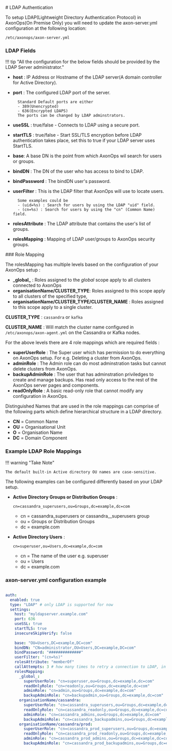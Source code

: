 # LDAP Authentication

To setup LDAP(Lightweight Directory Authentication Protocol) in AxonOps(On Premise Only) you will need to update the axon-server.yml configuration at the following location:

```/etc/axonops/axon-server.yml```


### LDAP Fields

!!! tip "All the configuration for the below fields should be provided by the LDAP Server administrator."

  - **host** : IP Address or Hostname of the LDAP server(A domain controller for Active Directory).
  - **port** : The configured LDAP port of the server.

          Standard Default ports are either 
          - 389(Unencrypted) 
          - 636(Encrypted LDAPS)
          The ports can be changed by LDAP adminstrators.

  - **useSSL** : true/false - Connects to LDAP using a secure port.
  - **startTLS** : true/false - Start SSL/TLS encryption before LDAP authentication takes place, set this to true if your LDAP server uses StartTLS.
  - **base**: A base DN is the point from which AxonOps wil search for users or groups. 
  - **bindDN** : The DN of the user who has access to bind to LDAP.
  - **bindPassword** : The bindDN user's password.
  - **userFilter** : This is the LDAP filter that AxonOps will use to locate users.
                 
          Some examples could be 
          - (uid=%s) : Search for users by using the LDAP "uid" field.
          - (cn=%s) : Search for users by using the "cn" (Common Name) field.

  - **rolesAttribute** : The LDAP attribute that contains the user's list of groups.
  - **rolesMapping** : Mapping of LDAP user/groups to AxonOps security groups.

### Role Mapping

The rolesMapping has multiple levels based on the configuration of your AxonOps setup : 

  - **\_global\_** : Roles assigned to the _global_ scope apply to all clusters connected to AxonOps
  - **organisationName/CLUSTER_TYPE**: Roles assigned to this scope apply to all clusters of the specified type, 
  - **organisationName/CLUSTER_TYPE/CLUSTER_NAME** : Roles assigned to this scope apply to a single cluster.

**CLUSTER_TYPE** : `cassandra` or `kafka`

**CLUSTER_NAME** : Will match the cluster name configured in `/etc/axonops/axon-agent.yml` on the Cassandra or Kafka nodes.

For the above levels there are 4 role mappings which are required fields :

  - **superUserRole** : The Super user which has permission to do everything on AxonOps setup. For e.g. Deleting a cluster from AxonOps.
  - **adminRole** : The Admin role can do most adminstration tasks but cannot delete clusters from AxonOps.
  - **backupAdminRole** : The user that has adminstration priviledges to create and manage backups. Has read only access to the rest of the AxonOps server pages and components.
  - **readOnlyRole** : A basic read-only role that cannot modify any configuration in AxonOps.

Distinguished Names that are used in the role mappings can comprise of the following parts which define hierarchical structure in a LDAP directory.

  - **CN** = Common Name
  - **OU** = Organisational Unit
  - **O** = Organisation Name
  - **DC** = Domain Component


### Example LDAP Role Mappings

!!! warning "Take Note"

    The default built-in Active directory OU names are case-sensitive.


The following examples can be configured differently based on your LDAP setup.

  - **Active Directory Groups or Distribution Groups** :
    
    ```cn=cassandra_superusers,ou=Groups,dc=example,dc=com```

    - cn = cassandra_superusers or cassandra_<ENV>_superusers group
    - ou = Groups or Distribution Groups
    - dc = example.com

  - **Active Directory Users** : 
    
    ```cn=superuser,ou=Users,dc=example,dc=com```

    - cn = The name of the user e.g. superuser
    - ou = Users
    - dc = example.com


### axon-server.yml configuration example

``` yaml

auth:
  enabled: true
  type: "LDAP" # only LDAP is supported for now
  settings:
    host: "myldapserver.example.com"
    port: 636
    useSSL: true
    startTLS: true
    insecureSkipVerify: false
    
    base: "OU=Users,DC=example,DC=com"   
    bindDN: "CN=administrator,OU=Users,DC=example,DC=com"
    bindPassword: "##############"
    userFilter: "(cn=%s)"
    rolesAttribute: "memberOf"
    callAttempts: 3 # how many times to retry a connection to LDAP, in case of network issues.
    rolesMapping:
      _global_:
        superUserRole: "cn=superuser,ou=Groups,dc=example,dc=com"
        readOnlyRole: "cn=readonly,ou=Groups,dc=example,dc=com"
        adminRole: "cn=admin,ou=Groups,dc=example,dc=com"
        backupAdminRole: "cn=backupadmin,ou=Groups,dc=example,dc=com"
      organisationName/cassandra:
        superUserRole: "cn=cassandra_superusers,ou=Groups,dc=example,dc=com"
        readOnlyRole: "cn=cassandra_readonly,ou=Groups,dc=example,dc=com"
        adminRole: "cn=cassandra_admins,ou=Groups,dc=example,dc=com"
        backupAdminRole: "cn=cassandra_backupadmins,ou=Groups,dc=example,dc=com"
      organisationName/cassandra/prod:
        superUserRole: "cn=cassandra_prod_superusers,ou=Groups,dc=example,dc=com"
        readOnlyRole: "cn=cassandra_prod_readonly,ou=Groups,dc=example,dc=com"
        adminRole: "cn=cassandra_prod_admins,ou=Groups,dc=example,dc=com"
        backupAdminRole: "cn=cassandra_prod_backupadmins,ou=Groups,dc=example,dc=com"
```